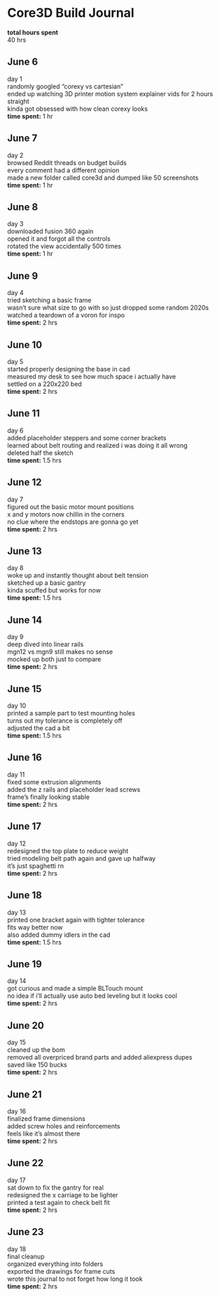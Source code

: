 # Core3D Build Journal  

**total hours spent**  
40 hrs  

## June 6  
day 1  
randomly googled “corexy vs cartesian”  
ended up watching 3D printer motion system explainer vids for 2 hours straight  
kinda got obsessed with how clean corexy looks  
**time spent:** 1 hr  

## June 7  
day 2  
browsed Reddit threads on budget builds  
every comment had a different opinion  
made a new folder called core3d and dumped like 50 screenshots  
**time spent:** 1 hr  

## June 8  
day 3  
downloaded fusion 360 again  
opened it and forgot all the controls  
rotated the view accidentally 500 times  
**time spent:** 1 hr  

## June 9  
day 4  
tried sketching a basic frame  
wasn’t sure what size to go with so just dropped some random 2020s  
watched a teardown of a voron for inspo  
**time spent:** 2 hrs  

## June 10  
day 5  
started properly designing the base in cad  
measured my desk to see how much space i actually have  
settled on a 220x220 bed  
**time spent:** 2 hrs  

## June 11  
day 6  
added placeholder steppers and some corner brackets  
learned about belt routing and realized i was doing it all wrong  
deleted half the sketch  
**time spent:** 1.5 hrs  

## June 12  
day 7  
figured out the basic motor mount positions  
x and y motors now chillin in the corners  
no clue where the endstops are gonna go yet  
**time spent:** 2 hrs  

## June 13  
day 8  
woke up and instantly thought about belt tension  
sketched up a basic gantry  
kinda scuffed but works for now  
**time spent:** 1.5 hrs  

## June 14  
day 9  
deep dived into linear rails  
mgn12 vs mgn9 still makes no sense  
mocked up both just to compare  
**time spent:** 2 hrs  

## June 15  
day 10  
printed a sample part to test mounting holes  
turns out my tolerance is completely off  
adjusted the cad a bit  
**time spent:** 1.5 hrs  

## June 16  
day 11  
fixed some extrusion alignments  
added the z rails and placeholder lead screws  
frame’s finally looking stable  
**time spent:** 2 hrs  

## June 17  
day 12  
redesigned the top plate to reduce weight  
tried modeling belt path again and gave up halfway  
it’s just spaghetti rn  
**time spent:** 2 hrs  

## June 18  
day 13  
printed one bracket again with tighter tolerance  
fits way better now  
also added dummy idlers in the cad  
**time spent:** 1.5 hrs  

## June 19  
day 14  
got curious and made a simple BLTouch mount  
no idea if i’ll actually use auto bed leveling but it looks cool  
**time spent:** 2 hrs  

## June 20  
day 15  
cleaned up the bom  
removed all overpriced brand parts and added aliexpress dupes  
saved like 150 bucks  
**time spent:** 2 hrs  

## June 21  
day 16  
finalized frame dimensions  
added screw holes and reinforcements  
feels like it’s almost there  
**time spent:** 2 hrs  

## June 22  
day 17  
sat down to fix the gantry for real  
redesigned the x carriage to be lighter  
printed a test again to check belt fit  
**time spent:** 2 hrs  

## June 23  
day 18  
final cleanup  
organized everything into folders  
exported the drawings for frame cuts  
wrote this journal to not forget how long it took  
**time spent:** 2 hrs  
